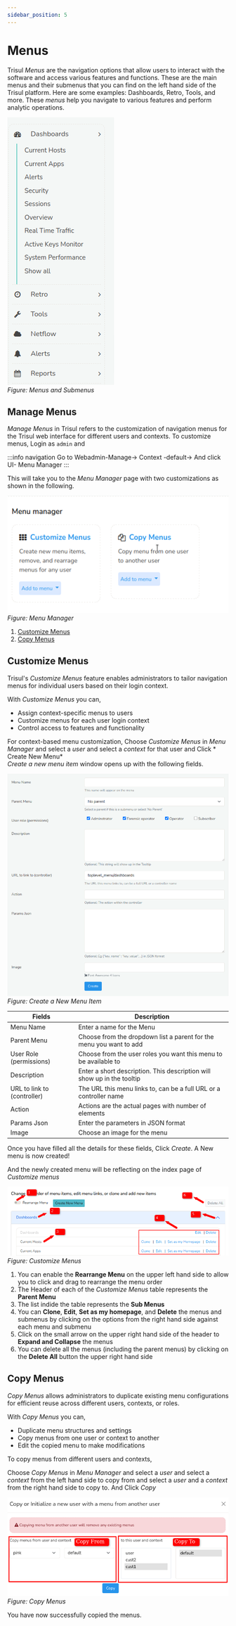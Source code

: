 ```yaml
---
sidebar_position: 5
---
```


# Menus

Trisul *Menus* are the navigation options that allow users to interact with the software and access various features and functions. These are the main menus and their submenus that you can find on the left hand side of the Trisul platform. Here are some examples: Dashboards, Retro, Tools, and more. These *menus* help you navigate to various features and perform analytic operations.

![](images/menus.png)  
*Figure: Menus and Submenus*


## Manage Menus
*Manage Menus* in Trisul refers to the customization of navigation menus for the Trisul web interface for different users and contexts. To customize menus, Login as `admin` and 

:::info navigation
Go to Webadmin-Manage-> Context -default-> And click UI- Menu Manager
:::

This will take you to the *Menu Manager* page with two customizations as shown in the following.

![](images/menumanager1.png)  
*Figure: Menu Manager*

1) [Customize Menus](/docs/ug/webadmin/menus#customize-menus)
2) [Copy Menus](/docs/ug/webadmin/menus#copy-menus)

## Customize Menus

Trisul's *Customize Menus* feature enables administrators to tailor navigation menus for individual users based on their login context.

With *Customize Menus* you can,
- Assign context-specific menus to users
- Customize menus for each user login context
- Control access to features and functionality

For context-based menu customization,
Choose *Customize Menus* in *Menu Manager* and select a *user* and select a *context* for that user and Click * Create New Menu*  
*Create a new menu item* window opens up with the following fields.

![](images/newmenu.png)
*Figure: Create a New Menu Item*

| Fields                                | Description                                                              |
|---------------------------------------|--------------------------------------------------------------------------|
| Menu Name                             | Enter a name for the Menu                                                |
| Parent Menu                           | Choose from the dropdown list a parent for the menu you want to add      |
| User Role (permissions)               | Choose from the user roles you want this menu to be available to         |
| Description							| Enter a short description. This description will show up in the tooltip  |
| URL to link to (controller)  			| The URL this menu links to, can be a full URL or a controller name   	   |
| Action 								| Actions are the actual pages with number of elements  				   |
| Params Json  							| Enter the parameters in JSON format									   |
| Image 								| Choose an image for the menu 											   |

Once you have filled all the details for these fields, Click *Create*. A New menu is now created!

And the newly created menu will be reflecting on the index page of *Customize menus*


![](images/customizemenus1.png)
*Figure: Customize Menus*

1) You can enable the **Rearrange Menu** on the upper left hand side to allow you to click and drag to rearrange the menu order
2) The Header of each of the *Customize Menus* table represents the **Parent Menu**
3) The list indide the table represents the **Sub Menus**
4) You can **Clone**, **Edit**, **Set as my homepage**, and **Delete** the menus and submenus by clicking on the options from the right hand side against each menu and submenu
5) Click on the small arrow on the upper right hand side of the header to **Expand and Collapse** the menus
6) You can delete all the menus (including the parent menus) by clicking on the **Delete All** button the upper right hand side

## Copy Menus

*Copy Menus* allows administrators to duplicate existing menu configurations for efficient reuse across different users, contexts, or roles.

With *Copy Menus* you can,
- Duplicate menu structures and settings
- Copy menus from one user or context to another
- Edit the copied menu to make modifications

To copy menus from different users and contexts,

Choose *Copy Menus* in *Menu Manager* and select a *user* and select a *context* from the left hand side to copy from and select a *user* and a *context* from the right hand side to copy to. And Click *Copy*  
  
![](images/copymenus.png)
*Figure: Copy Menus*

You have now successfully copied the menus.
